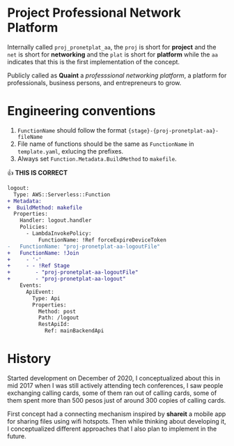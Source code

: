 # Project Professional Network Platform

Internally called `proj_pronetplat_aa`, the `proj` is short for **project** and the `net` is short for **networking** and the `plat` is short for **platform** while the `aa` indicates that this is the first implementation of the concept.

Publicly called as **Quaint** a _professsional networking platform_, a platform for professionals, business persons, and entrepreneurs to grow.

# Engineering conventions

1. `FunctionName` should follow the format `{stage}-{proj-pronetplat-aa}-fileName`
2. File name of functions should be the same as `FunctionName` in `template.yaml`, exlucing the prefixes.
3. Always set `Function.Metadata.BuildMethod` to `makefile`.

:+1: **THIS IS CORRECT**

```diff
logout:
  Type: AWS::Serverless::Function
+ Metadata:
+  BuildMethod: makefile
  Properties:
    Handler: logout.handler
    Policies:
      - LambdaInvokePolicy:
          FunctionName: !Ref forceExpireDeviceToken
-   FunctionName: "proj-pronetplat-aa-logoutFile"
+   FunctionName: !Join
+     - '-'
+     - - !Ref Stage
+        - "proj-pronetplat-aa-logoutFile"
+        - "proj-pronetplat-aa-logout"
    Events:
      ApiEvent:
        Type: Api
        Properties:
          Method: post
          Path: /logout
          RestApiId:
            Ref: mainBackendApi
```

# History

Started development on December of 2020, I conceptualized about this in mid 2017 when I was still actively attending tech conferences, I saw people exchanging calling cards, some of them ran out of calling cards, some of them spent more than 500 pesos just of around 300 copies of calling cards.

First concept had a connecting mechanism inspired by **shareit** a mobile app for sharing files using wifi hotspots. Then while thinking about developing it, I conceptualized different approaches that I also plan to implement in the future.
